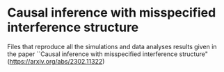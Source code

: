 # Causal inference with misspecified interference structure
Files that reproduce all the simulations and data analyses results given in the paper ``Causal inference with misspecified interference structure" (https://arxiv.org/abs/2302.11322)
